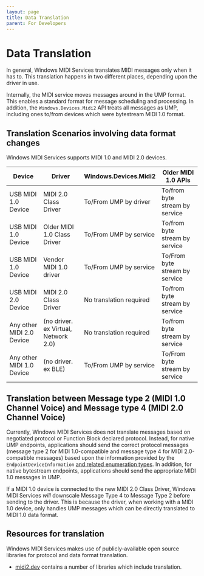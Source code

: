 ```yaml
---
layout: page
title: Data Translation
parent: For Developers
---
```


# Data Translation

In general, Windows MIDI Services translates MIDI messages only when it has to. This translation happens in two different places, depending upon the driver in use.

Internally, the MIDI service moves messages around in the UMP format. This enables a standard format for message scheduling and processing. In addition, the `Windows.Devices.Midi2` API treats all messages as UMP, including ones to/from devices which were bytestream MIDI 1.0 format.

## Translation Scenarios involving data format changes

Windows MIDI Services supports MIDI 1.0 and MIDI 2.0 devices.

| Device | Driver | Windows.Devices.Midi2 | Older MIDI 1.0 APIs |
| ------------------- | --------------------- | -------------------------- | ------------------------ |
| USB MIDI 1.0 Device | MIDI 2.0 Class Driver | To/From UMP by driver | To/from byte stream by service |
| USB MIDI 1.0 Device | Older MIDI 1.0 Class Driver | To/From UMP by service | To/from byte stream by service |
| USB MIDI 1.0 Device | Vendor MIDI 1.0 driver | To/From UMP by service | To/From byte stream by service |
| USB MIDI 2.0 Device | MIDI 2.0 Class Driver | No translation required | To/from byte stream by service |
| Any other MIDI 2.0 Device | (no driver. ex Virtual, Network 2.0) | No translation required | To/from byte stream by service |
| Any other MIDI 1.0 Device | (no driver. ex BLE) | To/From UMP by service | To/From byte stream by service |

## Translation between Message type 2 (MIDI 1.0 Channel Voice) and Message type 4 (MIDI 2.0 Channel Voice)

Currently, Windows MIDI Services does not translate messages based on negotiated protocol or Function Block declared protocol. Instead, for native UMP endpoints, applications should send the correct protocol messages (message type 2 for MIDI 1.0-compatible and message type 4 for MIDI 2.0-compatible messages) based upon the information provided by the `EndpointDeviceInformation` [and related enumeration types](developer-docs\Windows.Devices.Midi2\enumeration\README.md). In addition, for native bytestream endpoints, applications should send the appropriate MIDI 1.0 messages in UMP.

If a MIDI 1.0 device is connected to the new MIDI 2.0 Class Driver, Windows MIDI Services *will* downscale Message Type 4 to Message Type 2 before sending to the driver. This is because the driver, when working with a MIDI 1.0 device, only handles UMP messages which can be directly translated to MIDI 1.0 data format.

## Resources for translation

Windows MIDI Services makes use of publicly-available open source libraries for protocol and data format translation.

* [midi2.dev](https://midi2.dev) contains a number of libraries which include translation.
